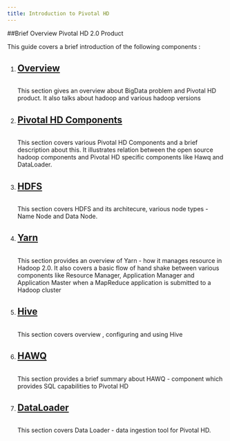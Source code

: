```yaml
---
title: Introduction to Pivotal HD
---
```


##Brief Overview Pivotal HD 2.0 Product

This guide covers a brief introduction of the following components : 

<ol class="class-list">
  <li>
    <a class="title" href="/introduction/overview.html">
      <h2>Overview</h2>
      <span></span>
    </a>
    <img src="images/elephant_rgb_sq.png" alt="">
    <p class="description">
      This section gives an overview about BigData problem and Pivotal HD product.
      It also talks about hadoop and various hadoop versions
    </p>

  </li>
  <li>
    <a class="title" href="/introduction/pivotalhd-component.html">
      <h2>Pivotal HD Components</h2>
      <span></span>
    </a>
    <img src="images/elephant_rgb_sq.png" alt="">
    <p class="description">
      This section covers various Pivotal HD Components and a brief description about this.
      It illustrates relation between the open source hadoop components and Pivotal HD specific components like Hawq and DataLoader.
    </p>
    
  </li>
  <li>
    <a class="title" href="/introduction/hdfs.html">
      <h2>HDFS</h2>
      <span></span>
    </a>
    <img src="images/elephant_rgb_sq.png" alt="">
    <p class="description">
      This section covers HDFS and its architecure, various node types - Name Node and Data Node.
     </p>
    
  </li>
  <li>
    <a class="title" href="/introduction/yarn.html">
      <h2>Yarn</h2>
      <span></span>
    </a>
    <img src="images/elephant_rgb_sq.png" alt="">
    <p class="description">
      This section provides an overview of Yarn - how it manages resource in Hadoop 2.0. It also covers a basic flow of hand shake between various components like
      Resource Manager, Application Manager and Application Master when a MapReduce application is submitted to a Hadoop cluster
    </p>
    
  </li>
  <li>
    <a class="title" href="/introduction/hive.html">
      <h2>Hive</h2>
      <span></span>
    </a>
    <img src="images/elephant_rgb_sq.png" alt="">
    <p class="description">
      This section covers overview , configuring and using Hive
    </p>
  </li>
  <li>
    <a class="title" href="introduction/hawq.html">
      <h2>HAWQ</h2>
      <span></span>
    </a>
    <img src="images/elephant_rgb_sq.png" alt="">
    <p class="description">
      This section provides a brief summary about HAWQ - component which provides SQL capabilities to Pivotal HD
    </p>
    
  </li>
  <li>
    <a class="title" href="/introduction/dataloader.html">
      <h2>DataLoader</h2>
      <span></span>
    </a>
    <img src="images/elephant_rgb_sq.png" alt="">
    <p class="description">
      This section covers Data Loader - data ingestion tool for Pivotal HD.
    </p>
     </li>
</ol>
